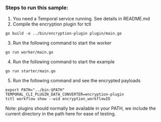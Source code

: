 ### Steps to run this sample:
1) You need a Temporal service running. See details in README.md
2) Compile the encryption plugin for tctl
```
go build -o ../bin/encryption-plugin plugin/main.go
```
3) Run the following command to start the worker
```
go run worker/main.go
```
4) Run the following command to start the example
```
go run starter/main.go
```
5) Run the following command and see the encrypted payloads
```
export PATH="../bin:$PATH" TEMPORAL_CLI_PLUGIN_DATA_CONVERTER=encryption-plugin
tctl workflow show --wid encryption_workflowID
```
Note: plugins should normally be available in your PATH, we include the current directory in the path here for ease of testing.
